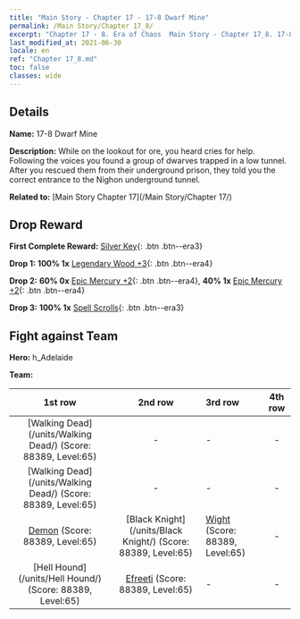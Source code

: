 ```yaml
---
title: "Main Story - Chapter 17 - 17-8 Dwarf Mine"
permalink: /Main Story/Chapter 17_8/
excerpt: "Chapter 17 - 8. Era of Chaos  Main Story - Chapter 17_8. 17-8 Dwarf Mine"
last_modified_at: 2021-06-30
locale: en
ref: "Chapter 17_8.md"
toc: false
classes: wide
---
```


## Details

 **Name:** 17-8 Dwarf Mine

 **Description:** While on the lookout for ore, you heard cries for help. Following the voices you found a group of dwarves trapped in a low tunnel. After you rescued them from their underground prison, they told you the correct entrance to the Nighon underground tunnel.

 **Related to:** [Main Story Chapter 17](/Main Story/Chapter 17/)

## Drop Reward

 **First Complete Reward:** [Silver Key](/Items/con_693/){: .btn .btn--era3}

 **Drop 1:** **100% 1x** [Legendary Wood +3](/Items/mat_55/){: .btn .btn--era4}

 **Drop 2:** **60% 0x** [Epic Mercury +2](/Items/mat_49/){: .btn .btn--era4}, **40% 1x** [Epic Mercury +2](/Items/mat_49/){: .btn .btn--era4}

 **Drop 3:** **100% 1x** [Spell Scrolls](/Items/con_694/){: .btn .btn--era3}


## Fight against Team
 **Hero:** h_Adelaide

 **Team:**


  | 1st row | 2nd row | 3rd row | 4th row |
  |:----:|:----:|:----|:----:|
  | [Walking Dead](/units/Walking Dead/) (Score: 88389, Level:65)  | - | - | - |
  | [Walking Dead](/units/Walking Dead/) (Score: 88389, Level:65)  | - | - | - |
  | [Demon](/units/Demon/) (Score: 88389, Level:65)  | [Black Knight](/units/Black Knight/) (Score: 88389, Level:65)  | [Wight](/units/Wight/) (Score: 88389, Level:65)  | - |
  | [Hell Hound](/units/Hell Hound/) (Score: 88389, Level:65)  | [Efreeti](/units/Efreeti/) (Score: 88389, Level:65)  | - | - |


